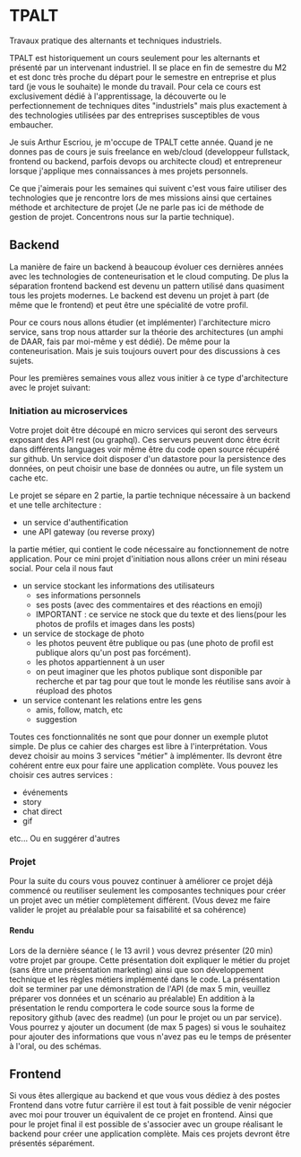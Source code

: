 # TPALT

Travaux pratique des alternants et techniques industriels.

TPALT est historiquement un cours seulement pour les alternants et présenté par un intervenant industriel. Il se place en fin de semestre du M2 et est donc très proche du départ pour le semestre en entreprise et plus tard (je vous le souhaite) le monde du travail. Pour cela ce cours est exclusivement dédié à l'apprentissage, la découverte ou le perfectionnement de techniques dites "industriels" mais plus exactement à des technologies utilisées par des entreprises susceptibles de vous embaucher.

Je suis Arthur Escriou, je m'occupe de TPALT cette année. Quand je ne donnes pas de cours je suis freelance en web/cloud (developpeur fullstack, frontend ou backend, parfois devops ou architecte cloud) et entrepreneur lorsque j'applique mes connaissances à mes projets personnels.

Ce que j'aimerais pour les semaines qui suivent c'est vous faire utiliser des technologies que je rencontre lors de mes missions ainsi que certaines méthode et architecture de projet (Je ne parle pas ici de méthode de gestion de projet. Concentrons nous sur la partie technique).

## Backend

La manière de faire un backend à beaucoup évoluer ces dernières années avec les technologies de conteneurisation et le cloud computing.
De plus la séparation frontend backend est devenu un pattern utilisé dans quasiment tous les projets modernes. Le backend est devenu un projet à part (de même que le frontend) et peut être une spécialité de votre profil.

Pour ce cours nous allons étudier (et implémenter) l'architecture micro service, sans trop nous attarder sur la théorie des architectures (un amphi de DAAR, fais par moi-même y est dédié). De même pour la conteneurisation.
Mais je suis toujours ouvert pour des discussions à ces sujets.

Pour les premières semaines vous allez vous initier à ce type d'architecture avec le projet suivant:

### Initiation au microservices

Votre projet doit être découpé en micro services qui seront des serveurs exposant des API rest (ou graphql).
Ces serveurs peuvent donc être écrit dans différents languages voir même être du code open source récupéré sur github.
Un service doit disposer d'un datastore pour la persistence des données, on peut choisir une base de données ou autre, un file system un cache etc.

Le projet se sépare en 2 partie, la partie technique nécessaire à un backend et une telle architecture :

- un service d'authentification
- une API gateway (ou reverse proxy)

la partie métier, qui contient le code nécessaire au fonctionnement de notre application.
Pour ce mini projet d'initiation nous allons créer un mini réseau social.
Pour cela il nous faut

- un service stockant les informations des utilisateurs
  - ses informations personnels
  - ses posts (avec des commentaires et des réactions en emoji)
  - IMPORTANT : ce service ne stock que du texte et des liens(pour les photos de profils et images dans les posts)
- un service de stockage de photo
  - les photos peuvent être publique ou pas (une photo de profil est publique alors qu'un post pas forcément).
  - les photos appartiennent à un user
  - on peut imaginer que les photos publique sont disponible par recherche et par tag pour que tout le monde les réutilise sans avoir à réupload des photos
- un service contenant les relations entre les gens
  - amis, follow, match, etc
  - suggestion

Toutes ces fonctionnalités ne sont que pour donner un exemple plutot simple. De plus ce cahier des charges est libre à l'interprétation.
Vous devez choisir au moins 3 services "métier" à implémenter. Ils devront être cohérent entre eux pour faire une application complète.
Vous pouvez les choisir ces autres services :

- événements
- story
- chat direct
- gif

etc...
Ou en suggérer d'autres

### Projet

Pour la suite du cours vous pouvez continuer à améliorer ce projet déjà commencé ou reutiliser seulement les composantes techniques pour créer un projet avec un métier complètement différent.
(Vous devez me faire valider le projet au préalable pour sa faisabilité et sa cohérence)

#### Rendu

Lors de la dernière séance ( le 13 avril ) vous devrez présenter (20 min) votre projet par groupe.
Cette présentation doit expliquer le métier du projet (sans être une présentation marketing) ainsi que son développement technique et les règles métiers implémenté dans le code.
La présentation doit se terminer par une démonstration de l'API (de max 5 min, veuillez préparer vos données et un scénario au préalable)
En addition à la présentation le rendu comportera le code source sous la forme de repository github (avec des readme) (un pour le projet ou un par service). Vous pourrez y ajouter un document (de max 5 pages) si vous le souhaitez pour ajouter des informations que vous n'avez pas eu le temps de présenter à l'oral, ou des schémas.

## Frontend

Si vous êtes allergique au backend et que vous vous dédiez à des postes Frontend dans votre futur carrière il est tout à fait possible de venir négocier avec moi pour trouver un équivalent de ce projet en frontend.
Ainsi que pour le projet final il est possible de s'associer avec un groupe réalisant le backend pour créer une application complète.
Mais ces projets devront être présentés séparément.
